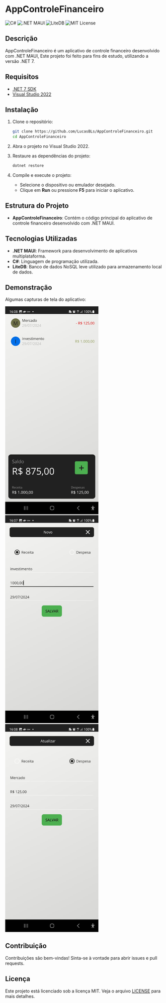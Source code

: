 # AppControleFinanceiro

![C#](https://img.shields.io/badge/C%23-11.0-purple?style=for-the-badge&logo=c-sharp)
![.NET MAUI](https://img.shields.io/badge/.NET%20MAUI-7.0-blueviolet?style=for-the-badge&logo=dotnet)
![LiteDB](https://img.shields.io/badge/LiteDB-5.0-green?style=for-the-badge&logo=litedb)
![MIT License](https://img.shields.io/badge/License-MIT-blue?style=for-the-badge&logo=mit)

## Descrição

AppControleFinanceiro é um aplicativo de controle financeiro desenvolvido com .NET MAUI, Este projeto foi feito para fins de estudo, utilizando a versão .NET 7.

## Requisitos

- [.NET 7 SDK](https://dotnet.microsoft.com/download/dotnet/7.0)
- [Visual Studio 2022](https://visualstudio.microsoft.com/vs/)

## Instalação

1. Clone o repositório:

    ```sh
    git clone https://github.com/LucasBLs/AppControleFinanceiro.git
    cd AppControleFinanceiro
    ```

2. Abra o projeto no Visual Studio 2022.

3. Restaure as dependências do projeto:

    ```sh
    dotnet restore
    ```

4. Compile e execute o projeto:

    - Selecione o dispositivo ou emulador desejado.
    - Clique em **Run** ou pressione **F5** para iniciar o aplicativo.

## Estrutura do Projeto

- **AppControleFinanceiro**: Contém o código principal do aplicativo de controle financeiro desenvolvido com .NET MAUI.

## Tecnologias Utilizadas

- **.NET MAUI**: Framework para desenvolvimento de aplicativos multiplataforma.
- **C#**: Linguagem de programação utilizada.
- **LiteDB**: Banco de dados NoSQL leve utilizado para armazenamento local de dados.

## Demonstração

Algumas capturas de tela do aplicativo:

<img src="./images/tela-inicial.png" alt="Tela Inicial" width="300"/>
<img src="./images/tela-cadastro.png" alt="Tela de cadastro" width="300"/>
<img src="./images/tela-atualizar.png" alt="Tela de atualização" width="300"/>

## Contribuição

Contribuições são bem-vindas! Sinta-se à vontade para abrir issues e pull requests.

## Licença

Este projeto está licenciado sob a licença MIT. Veja o arquivo [LICENSE](LICENSE) para mais detalhes.
